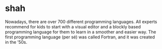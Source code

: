 # shah
Nowadays, there are over 700 different programming languages. All experts recommend for kids to start with a visual editor and a blockly based programming language for them to learn in a smoother and easier way. The first programming language (per sé) was called Fortran, and it was created in the ’50s.
